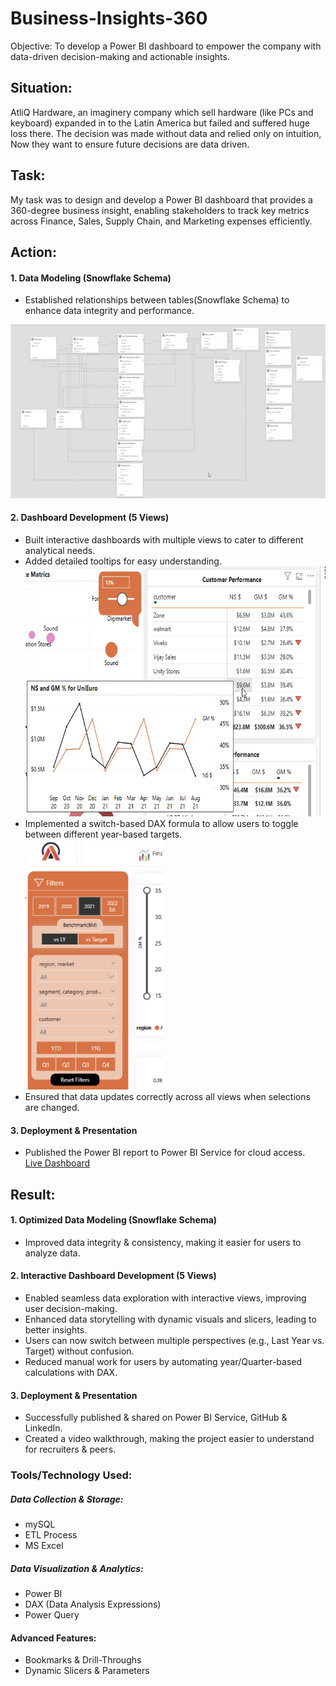 # Business-Insights-360
Objective: To develop a Power BI dashboard to empower the company with data-driven decision-making and actionable insights.

## Situation:
AtliQ Hardware, an imaginery company which sell hardware (like PCs and keyboard) expanded in to the Latin America but failed and suffered huge loss there.
The decision was made without data and relied only on intuition, Now they want to ensure future decisions are data driven.

## Task:
My task was to design and develop a Power BI dashboard that provides a 360-degree business insight, enabling stakeholders to track key metrics across Finance, Sales, Supply Chain, and Marketing expenses efficiently.

## Action:
#### 1. Data Modeling (Snowflake Schema)
- Established relationships between tables(Snowflake Schema) to enhance data integrity and performance.
<img src="https://github.com/grishmagajjar/Business-Insights-360/blob/main/Screenshots/Model-view.png"/>

#### 2. Dashboard Development (5 Views)
- Built interactive dashboards with multiple views to cater to different analytical needs.
- Added detailed tooltips for easy understanding.<br>
  <img src="https://github.com/grishmagajjar/Business-Insights-360/blob/main/Screenshots/Tooltip-example.png" height="400px" />
- Implemented a switch-based DAX formula to allow users to toggle between different year-based targets.<br>
  <img src="https://github.com/grishmagajjar/Business-Insights-360/blob/main/Screenshots/Filters.png" height="400px"/>
- Ensured that data updates correctly across all views when selections are changed.

#### 3. Deployment & Presentation
- Published the Power BI report to Power BI Service for cloud access.<br>
  <a href="[https://grishma-gajjar.netlify.app/projects/business-insights](https://grishma-gajjar.netlify.app/projects/business-insights#live-dashboard)" target="_blank">Live Dashboard</a>

## Result:
#### 1. Optimized Data Modeling (Snowflake Schema)
- Improved data integrity & consistency, making it easier for users to analyze data.

#### 2. Interactive Dashboard Development (5 Views)
- Enabled seamless data exploration with interactive views, improving user decision-making.
- Enhanced data storytelling with dynamic visuals and slicers, leading to better insights.
- Users can now switch between multiple perspectives (e.g., Last Year vs. Target) without confusion.
- Reduced manual work for users by automating year/Quarter-based calculations with DAX.

#### 3. Deployment & Presentation
- Successfully published & shared on Power BI Service, GitHub & LinkedIn.
- Created a video walkthrough, making the project easier to understand for recruiters & peers.

### Tools/Technology Used:
##### Data Collection & Storage:
- mySQL
- ETL Process
- MS Excel

##### Data Visualization & Analytics:
- Power BI 
- DAX (Data Analysis Expressions) 
- Power Query 

#### Advanced Features:
- Bookmarks & Drill-Throughs
- Dynamic Slicers & Parameters


